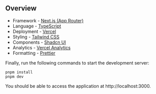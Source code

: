 ## Overview

- Framework - [Next.js (App Router)](https://nextjs.org)
- Language - [TypeScript](https://www.typescriptlang.org)
- Deployment - [Vercel](https://vercel.com/docs/concepts/next.js/overview)
- Styling - [Tailwind CSS](https://tailwindcss.com)
- Components - [Shadcn UI](https://ui.shadcn.com/)
- Analytics - [Vercel Analytics](https://vercel.com/analytics)
- Formatting - [Prettier](https://prettier.io)


Finally, run the following commands to start the development server:

```
pnpm install
pnpm dev
```

You should be able to access the application at http://localhost:3000.
